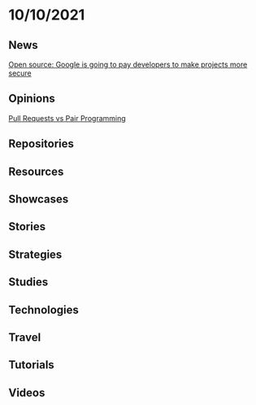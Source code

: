 # 10/10/2021

## News
[Open source: Google is going to pay developers to make projects more secure](https://www.zdnet.com/article/open-source-google-is-going-to-pay-developers-to-make-projects-more-secure/)

## Opinions
[Pull Requests vs Pair Programming](https://chemaclass.es/blog/pull-request-vs-pair-prog/)

## Repositories

## Resources

## Showcases


## Stories


## Strategies


## Studies

## Technologies

## Travel

## Tutorials

## Videos
